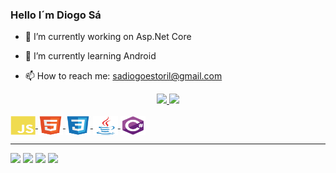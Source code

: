### Hello I´m Diogo Sá

- 🔭 I’m currently working on Asp.Net Core
- 🌱 I’m currently learning Android
- 📫 How to reach me: sadiogoestoril@gmail.com

  <link rel = "stylesheet" href = "https://cdn.jsdelivr.net/gh/devicons/devicon@v2.14.0/devicon.min.css">
  
<div align="center">
  <a href="https://github.com/diogosapt">
  <img height="150em" src="https://github-readme-stats.vercel.app/api?username=diogosapt&show_icons=true&theme=dark&include_all_commits=true&count_private=true"/>
  <img height="150em" src="https://github-readme-stats.vercel.app/api/top-langs/?username=diogosapt&layout=compact&langs_count=7&theme=dark"/>
</div>
  
  <div style="display: inline_block"><br>
  <img align="center" alt="Rafa-Js" height="30" width="40" src="https://raw.githubusercontent.com/devicons/devicon/master/icons/javascript/javascript-plain.svg">  
  <img align="center" alt="Rafa-HTML" height="30" width="40" src="https://raw.githubusercontent.com/devicons/devicon/master/icons/html5/html5-original.svg">
  <img align="center" alt="Rafa-CSS" height="30" width="40" src="https://raw.githubusercontent.com/devicons/devicon/master/icons/css3/css3-original.svg">
  <img align="center" alt="Rafa-Python" height="30" width="40" src = "https://raw.githubusercontent.com/devicons/devicon/2ae2a900d2f041da66e950e4d48052658d850630/icons/java/java-original.svg" />
    
  <img align="center" alt="Rafa-Csharp" height="30" width="40" src="https://raw.githubusercontent.com/devicons/devicon/master/icons/csharp/csharp-original.svg">
    
  
</div>
  <hr/>
<div> 
  <a href="https://www.instagram.com/diogo_s_p" target="_blank"><img src="https://img.shields.io/badge/-Instagram-%23E4405F?style=for-the-badge&logo=instagram&logoColor=white" target="_blank"></a>
 <a href="https://discord.gg/323870291845709827" target="_blank"><img src="https://img.shields.io/badge/Discord-7289DA?style=for-the-badge&logo=discord&logoColor=white" target="_blank"></a> 
  <a href = "mailto:sadiogoestoril@gmail.com"><img src="https://img.shields.io/badge/-Gmail-%23333?style=for-the-badge&logo=gmail&logoColor=white" target="_blank"></a>
  <a href="https://www.linkedin.com/in/diogo-s%C3%A1-pinto-6b39451b1/" target="_blank"><img src="https://img.shields.io/badge/-LinkedIn-%230077B5?style=for-the-badge&logo=linkedin&logoColor=white" target="_blank"></a> 
 

 
</div>
